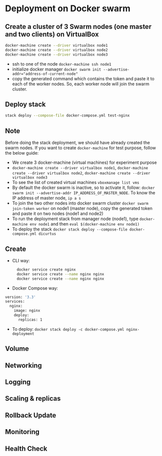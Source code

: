  
# Deployment on Docker swarm

## Create a cluster of 3 Swarm nodes (one master and two clients) on VirtualBox
```bash
docker-machine create --driver virtualbox node1
docker-machine create --driver virtualbox node2
docker-machine create --driver virtualbox node3
```
- ssh to one of the node `docker-machine ssh node1`
- initialize docker manager `docker swarm init --advertise-addr="address-of-current-node"`
- copy the generated command which contains the token and paste it to each of the worker nodes. So, each worker node will join the swarm cluster.


## Deploy stack
```bash
stack deploy --compose-file docker-compose.yml test-nginx
```

## Note
Before doing the stack deployment, we should have already created the swarm nodes. If you want to create `docker-machine` for test purpose, follow the below guide:
- We create 3 docker-machine (virtual machines) for experiment purpose
- `docker-machine create --driver virtualbox node1`, `docker-machine create --driver virtualbox node2`, `docker-machine create --driver virtualbox node3` 
- To see the list of created virtual machines `vboxmanage list vms`
- By default the docker swarm is inactive, so to activate it, follow: `docker swarm init --advertise-addr IP_ADDRESS_OF_MASTER_NODE`. To know the IP address of master node, `ip a s`
- To join the two other nodes into docker swarm cluster `docker swarm join-token worker` on node1 (master node), copy the generated token and paste it on two nodes (node1 and node2)
- To run the deployment stack from manager node (node1), type `docker-machine env node1` and then `eval $(docker-machine env node1)`
- To deploy the stack `docker stack deploy --compose-file docker-compose.yml dicurtus`

## Create
- CLI way:
  ```bash
    docker service create nginx
    docker service create --name nginx nginx
    docker service create --name nginx nginx 
  ```

- Docker Compose way:
```bash
version: '3.3'
services:
  nginx:
    image: nginx
    deploy:
      replicas: 1
```
- To deploy: `docker stack deploy -c docker-compose.yml nginx-deployment`

## Volume



## Networking


## Logging

## Scaling & replicas

## Rollback Update


## Monitoring

## Health Check

